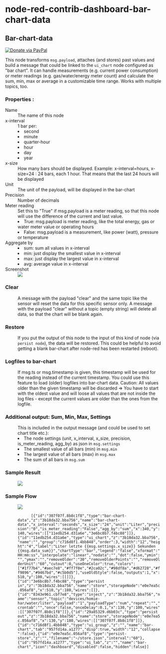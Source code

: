 # node-red-contrib-dashboard-bar-chart-data

<h2>Bar-chart-data</h2>
<p><a href="https://www.paypal.com/cgi-bin/webscr?cmd=_s-xclick&hosted_button_id=4GDDLTAZKJH54&source=url"><img src="https://img.shields.io/badge/Donate-PayPal-blue.svg?style=flat-square" alt="Donate via PayPal"></a></p>
<p>This node transforms <code>msg.payload</code>, attaches (and stores) past values and build a message that could be linked to the <code>ui_chart</code> node configured as "bar chart". 
  It can handle measurements (e.g. current power consumption) or meter readings (e.g. gas/water/energy meter count) and calculate the sum, min, max or average in a customizable time range. 
  Works with multiple topics, too.</p>

<h3> Properties :</h3>
  <dl class="message-properties">
    <dt>Name
      <dd>The name of this node</dd>
    </dt>

<dt>x-interval
      <dd>1 bar per:
        <li>second</li>
        <li>minute</li>
        <li>quarter-hour</li>
        <li>hour</li>
        <li>day</li> 
        <li>year</li> 
      </dd>
    </dt>
  
<dt>x-size
    <dd>How many bars should be displayed. Example: x-interval=hours, x-size=24 : 24 bars, each 1 hour. That means that the last 24 hours will be displayed</dd>
  </dt>  
  
  <dt>Unit
    <dd>The unit of the payload, will be displayed in the bar-chart</dd>
  </dt>  

  <dt>Precision
    <dd>Number of decimals</dd>
  </dt>  
  
  <dt>Meter reading
    <dd>Set this to "True" if msg.payload is a meter reading, so that this node will use the difference of the current and last value.
      <li>True: msg.payload is meter reading, like the total energy, gas or water meter value or operating hours</li>
      <li>False: msg.payload is a measurement, like power (watt), pressure or temperature</li> 
    </dd>
  </dt>  
  
  <dt>Aggregate by
    <dd>
      <li>sum: sum all values in x-interval</li>
      <li>min: just display the smallest value in x-interval</li> 
      <li>max: just display the largest value in x-interval</li> 
      <li>avg: average value in x-interval</li>
    </dd>
  </dt>
  
  <dt>Screenshot
    <dd>
      <img src="https://raw.githubusercontent.com/arneman/node-red-contrib-dashboard-bar-chart-data/master/img/properties.png">
    </dd>
  </dt>
  
  </dl>

  <h3>Clear</h3>
  <dl>
    <dd>A message with the payload "clear" and the same topic like the sensor will reset the data for this specific sensor only. 
      A message with the payload "clear" without a topic (empty string) will delete all data, so that the chart will be blank again.
    </dd>  
  </dl>
 
   <h3>Restore</h3>
  <dl>
    <dd>If you put the output of this node to the input of this kind of node (via <code>persist node</code>), the data will be restored. 
      This could be helpful to avoid getting a blank bar-chart after node-red has been restarted (reboot).
    </dd>  
  </dl>
  
  <h3>Logfiles to bar-chart</h3>
  <dl>
    <dd>If msg.ts or msg.timestamp is given, this timestamp will be used for the reading instead of the current timestamp. You could use this feature to load (older) logfiles into bar-chart data. Caution: All values older than the given timestamp will be discarded => You have to start with the oldest value and will loose all values that are not inside the log files - except the current values are older than the ones from the logfile.
    </dd>  
  </dl>
 
  <h3>Additional output: Sum, Min, Max, Settings</h3>
  <dl>
    <dd>This is included in the output message (and could be used to set chart title etc.):
      <li>The node settings (unit, x_interval, x_size, precision, is_meter_reading, agg_by) as json in <code>msg.settings</code></li>
      <li>The smallest value of all bars (min) in <code>msg.min</code></li>
      <li>The largest value of all bars (max) in <code>msg.max</code></li>
      <li>The sum of all bars in <code>msg.sum</code></li>
    </dd>  
  </dl>

  <h3>Sample Result</h3>
  <dl>
    <dd><img src="https://raw.githubusercontent.com/arneman/node-red-contrib-dashboard-bar-chart-data/master/img/sample_bar-chart.png">     </dd>  
  </dl>

  <h3>Sample Flow</h3>
  <dl>
    <dd><img src="https://raw.githubusercontent.com/arneman/node-red-contrib-dashboard-bar-chart-data/master/img/sample_flow.png"><br>
      <code>
      [{"id":"307f07f.8b8c1f8","type":"bar-chart-data","z":"3b18da32.bba756","name":"bar-chart-data","x_interval":"seconds","x_size":"24","unit":"Liter","precision":"0","is_meter_reading":"False","agg_by":"sum","x":340,"y":140,"wires":[["11edb254.d31a6e","3e6bc8b7.f4bc88"]]},{"id":"11edb254.d31a6e","type":"ui_chart","z":"3b18da32.bba756","name":"","group":"c716d8f1.4bb848","order":3,"width":"12","height":"4","label":"Liter letzte {{msg.settings.x_size}} Sekunden {{msg.data_sum}}","chartType":"bar","legend":"false","xformat":"HH:mm:ss","interpolate":"linear","nodata":"","dot":false,"ymin":"","ymax":"","removeOlder":"30","removeOlderPoints":"","removeOlderUnit":"60","cutout":0,"useOneColor":true,"colors":["#1f77b4","#aec7e8","#ff7f0e","#2ca02c","#98df8a","#d62728","#ff9896","#9467bd","#c5b0d5"],"useOldStyle":false,"outputs":1,"x":510,"y":100,"wires":[[]]},{"id":"3e6bc8b7.f4bc88","type":"persist in","z":"3b18da32.bba756","name":"store","storageNode":"e0e7ea5c.056af8","x":510,"y":180,"wires":[]},{"id":"8343e961.cbf7e8","type":"inject","z":"3b18da32.bba756","name":"sensor","topic":"devices/homie-har/water/liter","payload":"1","payloadType":"num","repeat":"","crontab":"","once":false,"onceDelay":0.1,"x":130,"y":100,"wires":[["307f07f.8b8c1f8"]]},{"id":"29a85329.d6b03c","type":"persist out","z":"3b18da32.bba756","name":"store","storageNode":"e0e7ea5c.056af8","x":130,"y":180,"wires":[["307f07f.8b8c1f8"]]},{"id":"c716d8f1.4bb848","type":"ui_group","z":"","name":"bar-chart","tab":"957fd14a.a1277","disp":true,"width":"12","collapse":false},{"id":"e0e7ea5c.056af8","type":"persist-store","z":"","filename":"~/store.json","interval":"60"},{"id":"957fd14a.a1277","type":"ui_tab","z":"","name":"bar-chart","icon":"dashboard","disabled":false,"hidden":false}]    
      </code>
      </dd>  
  </dl>
